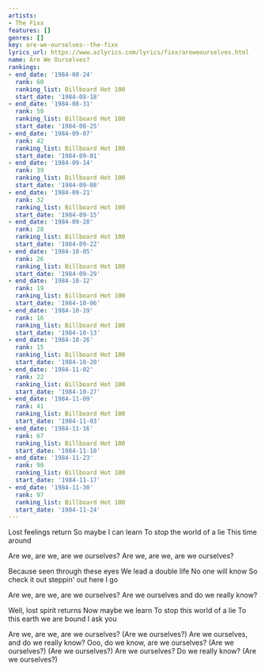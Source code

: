 ```yaml
---
artists:
- The Fixx
features: []
genres: []
key: are-we-ourselves--the-fixx
lyrics_url: https://www.azlyrics.com/lyrics/fixx/areweourselves.html
name: Are We Ourselves?
rankings:
- end_date: '1984-08-24'
  rank: 60
  ranking_list: Billboard Hot 100
  start_date: '1984-08-18'
- end_date: '1984-08-31'
  rank: 50
  ranking_list: Billboard Hot 100
  start_date: '1984-08-25'
- end_date: '1984-09-07'
  rank: 42
  ranking_list: Billboard Hot 100
  start_date: '1984-09-01'
- end_date: '1984-09-14'
  rank: 39
  ranking_list: Billboard Hot 100
  start_date: '1984-09-08'
- end_date: '1984-09-21'
  rank: 32
  ranking_list: Billboard Hot 100
  start_date: '1984-09-15'
- end_date: '1984-09-28'
  rank: 28
  ranking_list: Billboard Hot 100
  start_date: '1984-09-22'
- end_date: '1984-10-05'
  rank: 26
  ranking_list: Billboard Hot 100
  start_date: '1984-09-29'
- end_date: '1984-10-12'
  rank: 19
  ranking_list: Billboard Hot 100
  start_date: '1984-10-06'
- end_date: '1984-10-19'
  rank: 16
  ranking_list: Billboard Hot 100
  start_date: '1984-10-13'
- end_date: '1984-10-26'
  rank: 15
  ranking_list: Billboard Hot 100
  start_date: '1984-10-20'
- end_date: '1984-11-02'
  rank: 22
  ranking_list: Billboard Hot 100
  start_date: '1984-10-27'
- end_date: '1984-11-09'
  rank: 41
  ranking_list: Billboard Hot 100
  start_date: '1984-11-03'
- end_date: '1984-11-16'
  rank: 67
  ranking_list: Billboard Hot 100
  start_date: '1984-11-10'
- end_date: '1984-11-23'
  rank: 90
  ranking_list: Billboard Hot 100
  start_date: '1984-11-17'
- end_date: '1984-11-30'
  rank: 97
  ranking_list: Billboard Hot 100
  start_date: '1984-11-24'
---
```


Lost feelings return
So maybe I can learn
To stop the world of a lie
This time around

Are we, are we, are we ourselves?
Are we, are we, are we ourselves?

Because seen through these eyes
We lead a double life
No one will know
So check it out steppin' out here I go

Are we, are we, are we ourselves?
Are we ourselves and do we really know?

Well, lost spirit returns
Now maybe we learn
To stop this world of a lie
To this earth we are bound I ask you

Are we, are we, are we ourselves?
(Are we ourselves?)
Are we ourselves, and do we really know?
Ooo, do we know, are we ourselves?
(Are we ourselves?)
(Are we ourselves?)
Are we ourselves?
Do we really know?
(Are we ourselves?)



